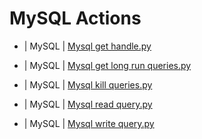 

 # MySQL Actions 

* | MySQL | [Mysql get handle.py](https://github.com/unskript/Awesome-CloudOps-Automation/tree/master/MySQL/legos/mysql_get_handle) 

* | MySQL | [Mysql get long run queries.py](https://github.com/unskript/Awesome-CloudOps-Automation/tree/master/MySQL/legos/mysql_get_long_run_queries) 

* | MySQL | [Mysql kill queries.py](https://github.com/unskript/Awesome-CloudOps-Automation/tree/master/MySQL/legos/mysql_kill_queries) 

* | MySQL | [Mysql read query.py](https://github.com/unskript/Awesome-CloudOps-Automation/tree/master/MySQL/legos/mysql_read_query) 

* | MySQL | [Mysql write query.py](https://github.com/unskript/Awesome-CloudOps-Automation/tree/master/MySQL/legos/mysql_write_query) 

